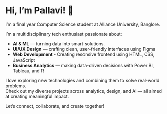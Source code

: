 # Hi, I’m Pallavi! 👋
I’m a final year Computer Science student at Alliance University, Banglore.

I’m a multidisciplinary tech enthusiast passionate about:

- **AI & ML** — turning data into smart solutions. 
- **UI/UX Design** — crafting clean, user-friendly interfaces using Figma
- **Web Development** - Creating resonsive frontend using HTML, CSS, JavaScript
- **Business Analytics** — making data-driven decisions with Power BI, Tableau, and R  

I love exploring new technologies and combining them to solve real-world problems.  
Check out my diverse projects across analytics, design, and AI — all aimed at creating meaningful impact.

Let’s connect, collaborate, and create together!
